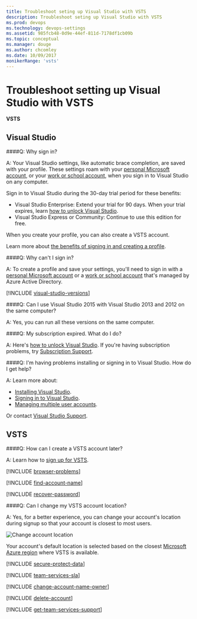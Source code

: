 ```yaml
---
title: Troubleshoot seting up Visual Studio with VSTS
description: Troubleshoot seting up Visual Studio with VSTS
ms.prod: devops
ms.technology: devops-settings
ms.assetid: 985fcb48-0d9e-44ef-811d-7178df1cb09b
ms.topic: conceptual
ms.manager: douge
ms.author: chcomley
ms.date: 10/09/2017
monikerRange: 'vsts'
---
```

#	Troubleshoot setting up Visual Studio with VSTS

**VSTS**

## Visual Studio

<a name="why-sign-in"></a>

####Q: Why sign in?

A:	Your Visual Studio settings, 
like automatic brace completion, 
are saved with your profile. 
These settings roam with your [personal Microsoft account](https://www.microsoft.com/account), 
or your [work or school account](https://azure.microsoft.com/en-us/documentation/articles/sign-up-organization/), 
when you sign in to Visual Studio on any computer. 

Sign in to Visual Studio during the 30-day 
trial period for these benefits:

*	Visual Studio Enterprise: Extend your trial for 90 days. When your trial expires, 
learn [how to unlock Visual Studio](https://msdn.microsoft.com/library/dn950037.aspx).
*	Visual Studio Express or Community: Continue to use this edition for free.

When you create your profile, 
you can also create a VSTS account. 

Learn more about 
[the benefits of signing in and creating a profile](https://msdn.microsoft.com/library/dn457348.aspx). 

<a name="cannot-sign-in"></a>
####Q: Why can't I sign in?

A:	To create a profile and save your settings, 
you'll need to sign in with a [personal Microsoft account](https://www.microsoft.com/account) 
or a [work or school account](https://azure.microsoft.com/en-us/documentation/articles/sign-up-organization/) 
that's managed by Azure Active Directory.

<a name="vs-versions"></a>

[!INCLUDE [visual-studio-versions](../_shared/qa-visual-studio-versions.md)]

####Q: Can I use Visual Studio 2015 with Visual Studio 2013 and 2012 on the same computer?

A:	Yes, you can run all these versions on the same computer.

####Q:	My subscription expired. What do I do?

A:	Here's [how to unlock Visual Studio](https://msdn.microsoft.com/library/dn950037.aspx). 
If you're having subscription problems, 
try [Subscription Support](https://www.visualstudio.com/support/subscription-support-vs).

####Q:	I'm having problems installing or signing in to Visual Studio. How do I get help? 

A:	Learn more about:

*	[Installing Visual Studio](https://msdn.microsoft.com/en-us/library/e2h7fzkw.aspx).
*	[Signing in to Visual Studio](https://msdn.microsoft.com/library/dn457348.aspx).
*	[Managing multiple user accounts](https://msdn.microsoft.com/en-us/library/dn872465.aspx).

Or contact [Visual Studio Support](https://www.visualstudio.com/support/support-overview-vs). 


## VSTS

<a name="WhatIsVSO"></a>
####Q: How can I create a VSTS account later?

A:	Learn how to [sign up for VSTS](create-account-msa-or-work-student.md).

<a name="browser-problems"></a>

[!INCLUDE [browser-problems](../_shared/qa-browser-problems.md)]

[!INCLUDE [find-account-name](../_shared/qa-find-account-name.md)]

[!INCLUDE [recover-password](../_shared/qa-recover-password.md)]

<a name="change-location"></a>
####Q: Can I change my VSTS account location?

A:	Yes, for a better experience, 
you can change your account's location during signup 
so that your account is closest to most users.

![Change account location](_img/set-up-vs/change-location.png)

Your account's default location is selected based on the closest 
[Microsoft Azure region](https://azure.microsoft.com/en-us/regions) 
where VSTS is available. 

[!INCLUDE [secure-protect-data](../_shared/qa-secure-protect-data.md)]

[!INCLUDE [team-services-sla](../_shared/qa-vsts-sla.md)]

[!INCLUDE [change-account-name-owner](../_shared/qa-change-account-name-owner.md)]

[!INCLUDE [delete-account](../_shared/qa-delete-account.md)]

[!INCLUDE [get-team-services-support](../_shared/qa-get-vsts-support.md)]

